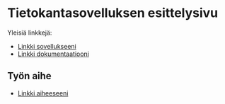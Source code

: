 # Tietokantasovelluksen esittelysivu

Yleisiä linkkejä:

* [Linkki sovellukseeni](http://mapyma.users.cs.helsinki.fi/muistilista/)
* [Linkki dokumentaatiooni](https://github.com/Blodir/Tsoha-Bootstrap/blob/master/doc/dokumentaatio.pdf)

## Työn aihe

* [Linkki aiheeseeni](http://advancedkittenry.github.io/suunnittelu_ja_tyoymparisto/aiheet/Muistilista.html) 

